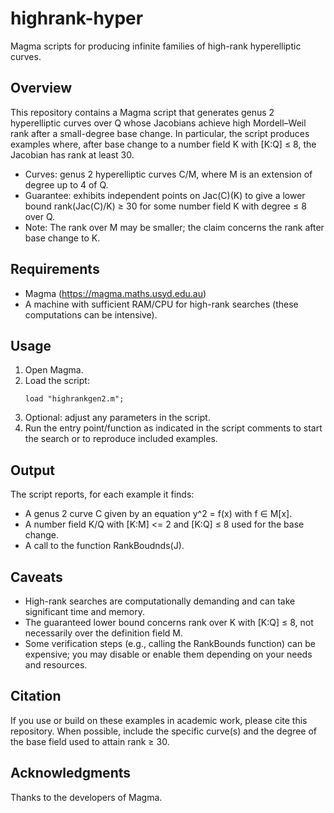 # highrank-hyper

Magma scripts for producing infinite families of high-rank hyperelliptic curves.

## Overview

This repository contains a Magma script that generates genus 2 hyperelliptic curves over Q whose Jacobians achieve high Mordell–Weil rank after a small-degree base change. In particular, the script produces examples where, after base change to a number field K with [K:Q] ≤ 8, the Jacobian has rank at least 30.

- Curves: genus 2 hyperelliptic curves C/M, where M is an extension of degree up to 4 of Q. 
- Guarantee: exhibits independent points on Jac(C)(K) to give a lower bound rank(Jac(C)/K) ≥ 30 for some number field K with degree ≤ 8 over Q.
- Note: The rank over M may be smaller; the claim concerns the rank after base change to K.

## Requirements

- Magma (https://magma.maths.usyd.edu.au)
- A machine with sufficient RAM/CPU for high-rank searches (these computations can be intensive).

## Usage

1. Open Magma.
2. Load the script:
   ```magma
   load "highrankgen2.m";
   ```
3. Optional: adjust any parameters in the script.
4. Run the entry point/function as indicated in the script comments to start the search or to reproduce included examples.

## Output

The script reports, for each example it finds:

- A genus 2 curve C given by an equation y^2 = f(x) with f ∈ M[x].
- A number field K/Q with [K:M] <= 2 and [K:Q] ≤ 8 used for the base change.
- A call to the function RankBoudnds(J).


## Caveats

- High-rank searches are computationally demanding and can take significant time and memory.
- The guaranteed lower bound concerns rank over K with [K:Q] ≤ 8, not necessarily over the definition field M.
- Some verification steps (e.g., calling the RankBounds function) can be expensive; you may disable or enable them depending on your needs and resources.

## Citation

If you use or build on these examples in academic work, please cite this repository. When possible, include the specific curve(s) and the degree of the base field used to attain rank ≥ 30.

## Acknowledgments

Thanks to the developers of Magma. 
